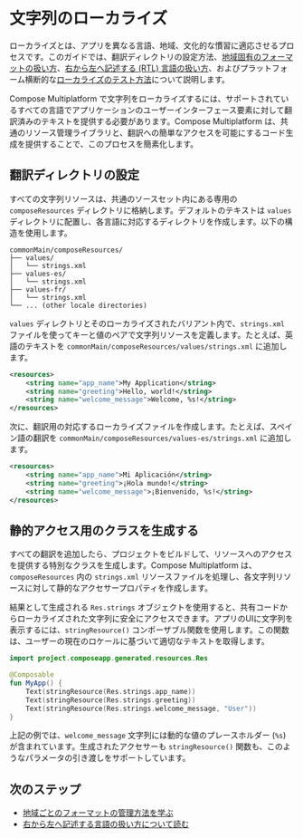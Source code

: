 # 文字列のローカライズ

ローカライズとは、アプリを異なる言語、地域、文化的な慣習に適応させるプロセスです。このガイドでは、翻訳ディレクトリの設定方法、[地域固有のフォーマットの扱い方](compose-regional-format.md)、[右から左へ記述する (RTL) 言語の扱い方](compose-rtl.md)、およびプラットフォーム横断的な[ローカライズのテスト方法](compose-localization-tests.md)について説明します。

Compose Multiplatform で文字列をローカライズするには、サポートされているすべての言語でアプリケーションのユーザーインターフェース要素に対して翻訳済みのテキストを提供する必要があります。Compose Multiplatform は、共通のリソース管理ライブラリと、翻訳への簡単なアクセスを可能にするコード生成を提供することで、このプロセスを簡素化します。

## 翻訳ディレクトリの設定

すべての文字列リソースは、共通のソースセット内にある専用の `composeResources` ディレクトリに格納します。デフォルトのテキストは `values` ディレクトリに配置し、各言語に対応するディレクトリを作成します。以下の構造を使用します。

```
commonMain/composeResources/
├── values/
│   └── strings.xml
├── values-es/
│   └── strings.xml
├── values-fr/
│   └── strings.xml
└── ... (other locale directories)
```

`values` ディレクトリとそのローカライズされたバリアント内で、`strings.xml` ファイルを使ってキーと値のペアで文字列リソースを定義します。たとえば、英語のテキストを `commonMain/composeResources/values/strings.xml` に追加します。

```xml
<resources>
    <string name="app_name">My Application</string>
    <string name="greeting">Hello, world!</string>
    <string name="welcome_message">Welcome, %s!</string>
</resources>
```

次に、翻訳用の対応するローカライズファイルを作成します。たとえば、スペイン語の翻訳を `commonMain/composeResources/values-es/strings.xml` に追加します。

```xml
<resources>
    <string name="app_name">Mi Aplicación</string>
    <string name="greeting">¡Hola mundo!</string>
    <string name="welcome_message">¡Bienvenido, %s!</string>
</resources>
```

## 静的アクセス用のクラスを生成する

すべての翻訳を追加したら、プロジェクトをビルドして、リソースへのアクセスを提供する特別なクラスを生成します。Compose Multiplatform は、`composeResources` 内の `strings.xml` リソースファイルを処理し、各文字列リソースに対して静的なアクセサープロパティを作成します。

結果として生成される `Res.strings` オブジェクトを使用すると、共有コードからローカライズされた文字列に安全にアクセスできます。アプリのUIに文字列を表示するには、`stringResource()` コンポーザブル関数を使用します。この関数は、ユーザーの現在のロケールに基づいて適切なテキストを取得します。

```kotlin
import project.composeapp.generated.resources.Res

@Composable
fun MyApp() {
    Text(stringResource(Res.strings.app_name))
    Text(stringResource(Res.strings.greeting))
    Text(stringResource(Res.strings.welcome_message, "User"))
}
```

上記の例では、`welcome_message` 文字列には動的な値のプレースホルダー (`%s`) が含まれています。生成されたアクセサーも `stringResource()` 関数も、このようなパラメータの引き渡しをサポートしています。

## 次のステップ

*   [地域ごとのフォーマットの管理方法を学ぶ](compose-regional-format.md)
*   [右から左へ記述する言語の扱い方について読む](compose-rtl.md)